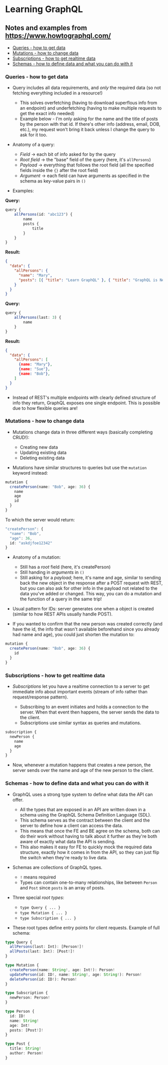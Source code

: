 # Learning GraphQL

## Notes and examples from <https://www.howtographql.com/>

- [Queries - how to get data](#queries---how-to-get-data)
- [Mutations - how to change data](#mutations---how-to-change-data)
- [Subscriptions - how to get realtime data](#subscriptions---how-to-get-realtime-data)
- [Schemas - how to define data and what you can do with it](#schemas---how-to-define-data-and-what-you-can-do-with-it)

### Queries - how to get data

- Query includes all data requirements, and _only_ the required data (so not fetching everything included in a resource!)

  - This solves overfetching (having to download superflous info from an endpoint) and underfetching (having to make multiple requests to get the exact info needed)
  - Example below - I'm only asking for the name and the title of posts by the person with that id. If there's other info (address, email, DOB, etc.), my request won't bring it back unless I change the query to ask for it too.

- Anatomy of a query:

  - _Field_ -> each bit of info asked for by the query
  - _Root field_ -> the "base" field of the query (here, it's `allPersons`)
  - _Payload_ -> everything that follows the root field (all the specified fields inside the `{}` after the root field)
  - _Argument_ -> each field can have arguments as specified in the schema as key-value pairs in `()`

- Examples:

**Query:**

```typescript
query {
    allPersons(id: "abc123") {
        name
        posts {
            title
        }
    }
}
```

**Result:**

```json
{
  "data": {
    "allPersons": {
      "name": "Mary",
      "posts": [{ "title": "Learn GraphQL" }, { "title": "GraphQL is Neat" }],
    }
  }
}
```

**Query:**

```typescript
query {
    allPersons(last: 3) {
        name
    }
}
```

**Result:**

```json
{
  "data": {
    "allPersons": [
      {name: "Mary"},
      {name: "Sue"},
      {name: "Bob"},
    ]
  }
}
```

- Instead of REST's multiple endpoints with clearly defined structure of info they return, GraphQL exposes one single endpoint. This is possible due to how flexible queries are!

### Mutations - how to change data

- Mutations change data in three different ways (basically completing CRUD!):

  - Creating new data
  - Updating existing data
  - Deleting existing data

- Mutations have similar structures to queries but use the `mutation` keyword instead:

```typescript
mutation {
  createPerson(name: "Bob", age: 36) {
    name
    age
    id
  }
}
```

To which the server would return:

```typescript
"createPerson": { 
  "name": "Bob", 
  "age": 36, 
  id: "askdjfoe12342"
}
```

- Anatomy of a mutation:

  - Still has a _root_ field (here, it's createPerson)
  - Still handing in _arguments_ in `()`
  - Still asking for a _payload_; here, it's name and age, similar to sending back the new object in the response after a POST request with REST, but you can also ask for other info in the payload not related to the data you've added or changed. This way, you can do a mutation and the function of a query in the same trip!

- Usual pattern for IDs: server generates one when a object is created (similar to how REST APIs usually handle POST).

- If you wanted to confirm that the new person was created correctly (and have the id, the info that wasn't available beforehand since you already had name and age), you could just shorten the mutation to:

```typescript
mutation {
  createPerson(name: "Bob", age: 36) {
    id
  }
}
```

### Subscriptions - how to get realtime data

- _Subscriptions_ let you have a realtime connection to a server to get immediate info about important events (stream of info rather than request/response pattern).

  - Subscribing to an event initiates and holds a connection to the server. When that event then happens, the server sends the data to the client.
  - Subscriptions use similar syntax as queries and mutations.

```typescript
subscription { 
  newPerson { 
    name 
    age 
  } 
}
```

- Now, whenever a mutation happens that creates a new person, the server sends over the name and age of the new person to the client.

### Schemas - how to define data and what you can do with it

- GraphQL uses a strong type system to define what data the API can offer.

  - All the types that are exposed in an API are written down in a schema using the GraphQL Schema Definition Language (SDL).
  - This schema serves as the contract between the client and the server to define how a client can access the data.
  - This means that once the FE and BE agree on the schema, both can do their work without having to talk about it further as they're both aware of exactly what data the API is sending.
  - This also makes it easy for FE to quickly mock the required data structure, exactly how it comes in from the API, so they can just flip the switch when they're ready to live data.

- Schemas are collections of GraphQL types.

  - `!` means required
  - Types can contain one-to-many relationships, like between `Person` and `Post` since `posts` is an array of posts.

- Three special _root types_:

  - `type Query { ... }`
  - `type Mutation { ... }`
  - `type Subscription { ... }`

- These root types define entry points for client requests. Example of full schema:

```typescript
type Query { 
  allPersons(last: Int): [Person!]! 
  allPosts(last: Int): [Post!]! 
}

type Mutation { 
  createPerson(name: String!, age: Int!): Person! 
  updatePerson(id: ID!, name: String!, age: String!): Person! 
  deletePerson(id: ID!): Person! 
}

type Subscription { 
  newPerson: Person! 
}

type Person { 
  id: ID! 
  name: String! 
  age: Int! 
  posts: [Post!]! 
}

type Post { 
  title: String! 
  author: Person! 
}
```

